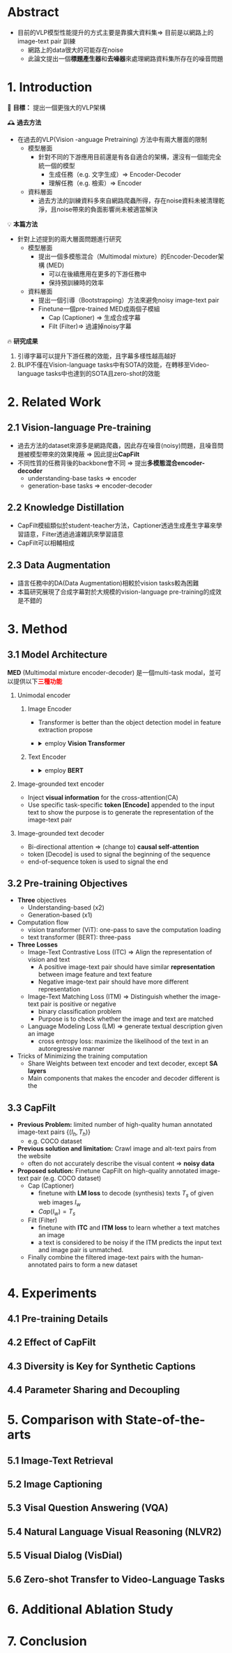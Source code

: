 <!-- # Outline
- [Abstract](#abstract)
- [1. Introduction](#1-introduction)
- [2. Related Work](#2-related-work)
  - [2.1 Vision-language Pre-training](#21-vision-language-pre-training)
  - [2.2 Knowledge Distillation](#22-knowledge-distillation)
  - [2.3 Data Augmentation](#23-data-augmentation)
- [3. Method](#3-method)
  - [3.1 Model Architecture](#31-model-architecture)
  - [3.2 Pre-training Objectives](#32-pre-training-objectives)
  - [3.3 CapFilt](#33-capfilt)
- [4. Experiments](#4-experiments)
  - [4.1 Pre-training Details](#41-pre-training-details)
  - [4.2 Effect of CapFilt](#42-effect-of-capfilt)
  - [4.3 Diversity is Key for Synthetic Captions](#43-diversity-is-key-for-synthetic-captions)
  - [4.4 Parameter Sharing and Decoupling](#44-parameter-sharing-and-decoupling)
- [5. Comparison with State-of-the-arts](#5--comparison-with-state-of-the-arts)
  - [5.1 Image-Text Retrieval](#51-image-text-retrieval)
  - [5.2 Image Captioning](#52-image-captioning)
  - [5.3 Visual Question Answering (VQA)](#53-visal-question-answering-vqa)
  - [5.4 Natural Language Visual Reasoning (NLVR2)](#54-natural-language-visual-reasoning-nlvr2)
  - [5.5 Visual Dialog (VisDial)](#55-visual-dialog-visdial)
  - [5.6 Zero-shot Transfer to Video-Language Tasks](#56-zero-shot-transfer-to-video-language-tasks)
- [6. Additional Ablation Study](#6-additional-ablation-study)
- [7. Conclusion](#7-conclusion)
---
--- -->

# Abstract
- 目前的VLP模型性能提升的方式主要是靠擴大資料集⇒ 目前是以網路上的image-text pair 訓練
    - 網路上的data很大的可能存在noise
    - 此論文提出一個**標題產生器**和**去噪器**來處理網路資料集所存在的噪音問題

# 1. Introduction

🎯 **目標：** 提出一個更強大的VLP架構

🕰️ **過去方法**
- 在過去的VLP(Vision -anguage Pretraining) 方法中有兩大層面的限制
    - 模型層面
        - 針對不同的下游應用目前還是有各自適合的架構，還沒有一個能完全統一個的模型
            - 生成任務（e.g. 文字生成）⇒ Encoder-Decoder
            - 理解任務（e.g. 檢索）⇒ Encoder
    - 資料層面
        - 過去方法的訓練資料多來自網路爬蟲所得，存在noise資料未被清理乾淨，且noise帶來的負面影響尚未被適當解決

💡 **本篇方法**

- 針對上述提到的兩大層面問題進行研究
    - 模型層面
        - 提出一個多模態混合（Multimodal mixture）的Encoder-Decoder架構 (MED)
            - 可以在後續應用在更多的下游任務中
            - 保持預訓練時的效率
    - 資料層面
        - 提出一個引導（Bootstrapping）方法來避免noisy image-text pair
        - Finetune一個pre-trained MED成兩個子模組
            - Cap (Captioner) ⇒ 生成合成字幕
            - Filt (Filter)⇒ 過濾掉noisy字幕

🔥 **研究成果**

1. 引導字幕可以提升下游任務的效能，且字幕多樣性越高越好
2. BLIP不僅在Vision-language tasks中有SOTA的效能，在轉移至Video-language tasks中也達到的SOTA且zero-shot的效能

# 2. Related Work

## 2.1 Vision-language Pre-training
- 過去方法的dataset來源多是網路爬蟲，因此存在噪音(noisy)問題，且噪音問題被模型帶來的效果掩蔽 ⇒ 因此提出**CapFilt**
- 不同性質的任務背後的backbone會不同 ⇒ 提出**多模態混合encoder-decoder**
    - understanding-base tasks ⇒ encoder
    - generation-base tasks ⇒ encoder-decoder

## 2.2 Knowledge Distillation
- CapFilt模組類似於student-teacher方法，Captioner透過生成產生字幕來學習語意，Filter透過過濾雜訊來學習語意
- CapFilt可以相輔相成

## 2.3 Data Augmentation
- 語言任務中的DA(Data Augmentation)相較於vision tasks較為困難
- 本篇研究展現了合成字幕對於大規模的vision-language pre-training的成效是不錯的

# 3. Method

## 3.1 Model Architecture
**MED** (Multimodal mixture encoder-decoder) 是一個multi-task modal，並可以提供以下<span style="color:red">**三種功能**</span>

1. Unimodal encoder
    1. Image Encoder
        - Transformer is better than the object detection model in feature extraction propose
        - <details>
            <summary>employ <b>Vision Transformer</b></summary>

            ![Vision Transformer Image](./BLIP/model.png)
            </details>

            
    2. Text Encoder
        - <details>
            <summary>employ <b>BERT</b></summary>

            ![BERT Image](./BLIP/BERT.png)
            </details>
            
2. Image-grounded text encoder
    - Inject **visual information** for  the cross-attention(CA)
    - Use specific task-specific **token [Encode]** appended to the input text to show the purpose is to generate the representation of the image-text pair
3. Image-grounded text decoder
    - Bi-directional attention ⇒ (change to) **causal self-attention**
    - token [Decode] is used to signal the beginning of the sequence
    - end-of-sequence token is used to signal the end

## 3.2 Pre-training Objectives
- **Three** objectives
    - Understanding-based (x2)
    - Generation-based (x1)
- Computation flow
    - vision transformer (ViT): one-pass to save the computation loading
    - text transformer (BERT): three-pass
- **Three Losses**
    - Image-Text Contrastive Loss (ITC) ⇒ Align the representation of vision and text
        - A positive image-text pair should have similar **representation** between image feature and text feature
        - Negative image-text pair should have more different representation
    - Image-Text Matching Loss (ITM) ⇒ Distinguish whether the image-text pair is positive or negative
        - binary classification problem
        - Purpose is to check whether the image and text are matched
    - Language Modeling Loss (LM) ⇒ generate textual description given an image
        - cross entropy loss: maximize the likelihood of the text in an autoregressive manner
- Tricks of Minimizing the training computation
    - Share Weights between text encoder and text decoder, except **SA layers**
    - Main components that makes the encoder and decoder different is the <attention layer>

## 3.3 CapFilt
- **Previous Problem:** limited number of high-quality human annotated image-text pairs $\{(I_h, T_h)\}$
    - e.g. COCO dataset
- **Previous solution and limitation:** Crawl image and alt-text pairs from the website
    - often do not accurately describe the visual content ⇒ **noisy data**
- **Proposed solution:** Finetune CapFilt on high-quality annotated image-text pair (e.g. COCO dataset)
    - Cap (Captioner)
        - finetune with **LM loss** to decode (synthesis) texts $T_s$ of given web images $I_w$
        - $Cap(I_w)=T_s$
    - Filt (Filter)
        - finetune with **ITC** and **ITM loss** to learn whether a text matches an image
        - a text is considered to be noisy if the ITM predicts the input text and image pair is unmatched.
    - Finally combine the filtered image-text pairs with the human-annotated pairs to form a new dataset

# 4. Experiments

## 4.1 Pre-training Details

## 4.2 Effect of CapFilt

## 4.3 Diversity is Key for Synthetic Captions

## 4.4 Parameter Sharing and Decoupling

# 5.  Comparison with State-of-the-arts

## 5.1 Image-Text Retrieval

## 5.2 Image Captioning

## 5.3 Visal Question Answering (VQA)

## 5.4 Natural Language Visual Reasoning (NLVR2)

## 5.5 Visual Dialog (VisDial)

## 5.6 Zero-shot Transfer to Video-Language Tasks

# 6. Additional Ablation Study

# 7. Conclusion